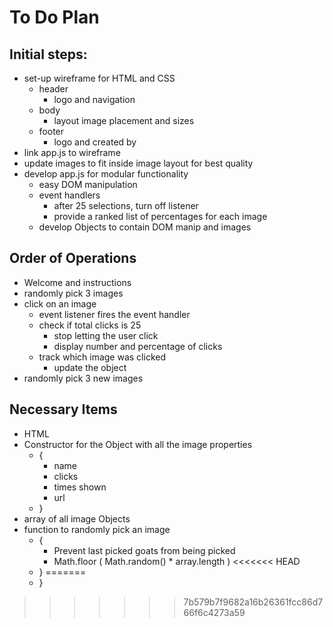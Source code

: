 # To Do Plan
## Initial steps:
* set-up wireframe for HTML and CSS
  * header
    * logo and navigation
  * body
    * layout image placement and sizes
  * footer
    * logo and created by
* link app.js to wireframe
* update images to fit inside image layout for best quality
* develop app.js for modular functionality
  * easy DOM manipulation
  * event handlers
    * after 25 selections, turn off listener
    * provide a ranked list of percentages for each image
  * develop Objects to contain DOM manip and images
  
## Order of Operations
* Welcome and instructions
* randomly pick 3 images
* click on an image
  * event listener fires the event handler
  * check if total clicks is 25
    * stop letting the user click
    * display number and percentage of clicks
  * track which image was clicked
    * update the object
* randomly pick 3 new images

## Necessary Items
* HTML
* Constructor for the Object with all the image properties
  * {
    * name
    * clicks
    * times shown
    * url
  * }
* array of all image Objects
* function to randomly pick an image
  * {
    * Prevent last picked goats from being picked
    * Math.floor ( Math.random() * array.length )
<<<<<<< HEAD
  * }
=======
  * }
>>>>>>> 7b579b7f9682a16b26361fcc86d766f6c4273a59
